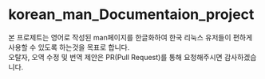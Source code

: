 # korean_man_Documentaion_project
본 프로제트는 영어로 작성된 man페이지를 한글화하여 한국 리눅스 유저들이 편하게 사용할 수 있도록 하는것을 목표로 합니다.  
오탈자, 오역  수정 및  번역 제안은 PR(Pull Request)를 통해 요청해주시면 감사하겠습니다.
